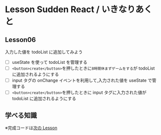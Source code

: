 # Lesson Sudden React / いきなりあくと

## Lesson06

入力した値を todoList に追加してみよう

- [ ] useState を使って todoList を管理する
- [ ] `<button>create</button>`を押したときに`8時間休まずゲームをする`が todoList に追加されるようにする
- [ ] input タグの onChange イベントを利用して,入力された値を useState で管理する
- [ ] `<button>create</button>`を押したときに input タグに入力された値が todoList に追加されるようにする

## 学べる知識

※完成コードは[次の Lesson](https://github.com/prog-learning/lesson-ikina-react/tree/lesson07)
